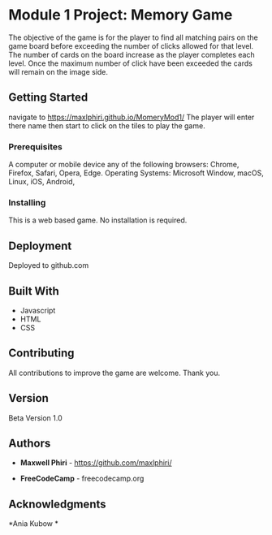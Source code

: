 # Module 1 Project:  Memory Game

The objective of the game is for the player to find all matching pairs on the game board before exceeding the number of clicks allowed for that level. The number of cards on the board increase as the player completes each level. Once the maximum number of click have been exceeded the cards will remain on the image side.


## Getting Started
navigate to https://maxlphiri.github.io/MomeryMod1/
The player will enter there name then start to click on the tiles to play the game.

### Prerequisites

A computer or mobile device any of the following browsers: Chrome, Firefox, Safari, Opera, Edge.
Operating Systems: Microsoft Window, macOS, Linux, iOS, Android, 

### Installing

This is a web based game. No installation is required. 

## Deployment

Deployed to github.com

## Built With

* Javascript
* HTML
* CSS

## Contributing

All contributions to improve the game are welcome. Thank you.

## Version
Beta Version 1.0
## Authors

* **Maxwell Phiri** - https://github.com/maxlphiri/

* **FreeCodeCamp** - freecodecamp.org


## Acknowledgments
*Ania Kubow
* 
